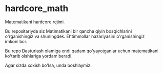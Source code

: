 # hardcore_math
Matematikani hardcore rejimi.

Bu repositariyda siz Matimatikani bir qancha qiyin bosqichlarini o'rganishingiz va shuningdek. Ehtimmollar nazariyasini o'rganishingiz imkoni bor.

Bu repo Dasturlash olamiga endi qadam qo'yayotganlar uchun matematikani ko'tarib olshlariga yordam beradi.

Agar sizda xoxish bo'lsa, unda boshlaymiz.
